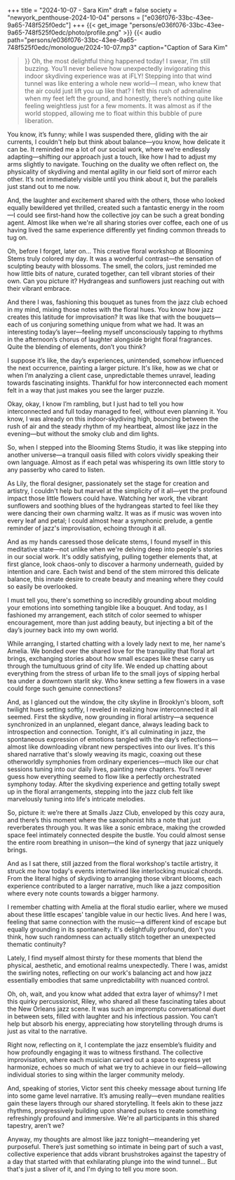 +++
title = "2024-10-07 - Sara Kim"
draft = false
society = "newyork_penthouse-2024-10-04"
persons = ["e036f076-33bc-43ee-9a65-748f525f0edc"]
+++
{{< get_image "persons/e036f076-33bc-43ee-9a65-748f525f0edc/photo/profile.png" >}}
{{< audio
    path="persons/e036f076-33bc-43ee-9a65-748f525f0edc/monologue/2024-10-07.mp3" 
    caption="Caption of Sara Kim"
>}}
Oh, the most delightful thing happened today!
I swear, I’m still buzzing. You’ll never believe how unexpectedly invigorating this indoor skydiving experience was at iFLY! Stepping into that wind tunnel was like entering a whole new world—I mean, who knew that the air could just lift you up like that? I felt this rush of adrenaline when my feet left the ground, and honestly, there’s nothing quite like feeling weightless just for a few moments. It was almost as if the world stopped, allowing me to float within this bubble of pure liberation. 

You know, it’s funny; while I was suspended there, gliding with the air currents, I couldn't help but think about balance—you know, how delicate it can be. It reminded me a lot of our social work, where we’re endlessly adapting—shifting our approach just a touch, like how I had to adjust my arms slightly to navigate. Touching on the duality we often reflect on, the physicality of skydiving and mental agility in our field sort of mirror each other. It’s not immediately visible until you think about it, but the parallels just stand out to me now.

And, the laughter and excitement shared with the others, those who looked equally bewildered yet thrilled, created such a fantastic energy in the room—I could see first-hand how the collective joy can be such a great bonding agent. Almost like when we're all sharing stories over coffee, each one of us having lived the same experience differently yet finding common threads to tug on. 

Oh, before I forget, later on... This creative floral workshop at Blooming Stems truly colored my day. It was a wonderful contrast—the sensation of sculpting beauty with blossoms. The smell, the colors, just reminded me how little bits of nature, curated together, can tell vibrant stories of their own. Can you picture it? Hydrangeas and sunflowers just reaching out with their vibrant embrace. 

And there I was, fashioning this bouquet as tunes from the jazz club echoed in my mind, mixing those notes with the floral hues. You know how jazz creates this latitude for improvisation? It was like that with the bouquets—each of us conjuring something unique from what we had. It was an interesting today’s layer—feeling myself unconsciously tapping to rhythms in the afternoon’s chorus of laughter alongside bright floral fragrances. Quite the blending of elements, don’t you think?

I suppose it’s like, the day’s experiences, unintended, somehow influenced the next occurrence, painting a larger picture. It's like, how as we chat or when I’m analyzing a client case, unpredictable themes unravel, leading towards fascinating insights. Thankful for how interconnected each moment felt in a way that just makes you see the larger puzzle.

Okay, okay, I know I’m rambling, but I just had to tell you how interconnected and full today managed to feel, without even planning it.
 You know, I was already on this indoor-skydiving high, bouncing between the rush of air and the steady rhythm of my heartbeat, almost like jazz in the evening—but without the smoky club and dim lights.

So, when I stepped into the Blooming Stems Studio, it was like stepping into another universe—a tranquil oasis filled with colors vividly speaking their own language. Almost as if each petal was whispering its own little story to any passerby who cared to listen.

As Lily, the floral designer, passionately set the stage for creation and artistry, I couldn't help but marvel at the simplicity of it all—yet the profound impact those little flowers could have. Watching her work, the vibrant sunflowers and soothing blues of the hydrangeas started to feel like they were dancing their own charming waltz. It was as if music was woven into every leaf and petal; I could almost hear a symphonic prelude, a gentle reminder of jazz's improvisation, echoing through it all.

And as my hands caressed those delicate stems, I found myself in this meditative state—not unlike when we're delving deep into people's stories in our social work. It's oddly satisfying, pulling together elements that, at first glance, look chaos-only to discover a harmony underneath, guided by intention and care. Each twist and bend of the stem mirrored this delicate balance, this innate desire to create beauty and meaning where they could so easily be overlooked.

I must tell you, there's something so incredibly grounding about molding your emotions into something tangible like a bouquet. And today, as I fashioned my arrangement, each stitch of color seemed to whisper encouragement, more than just adding beauty, but injecting a bit of the day’s journey back into my own world.

While arranging, I started chatting with a lovely lady next to me, her name's Amelia. We bonded over the shared love for the tranquility that floral art brings, exchanging stories about how small escapes like these carry us through the tumultuous grind of city life. We ended up chatting about everything from the stress of urban life to the small joys of sipping herbal tea under a downtown starlit sky. Who knew setting a few flowers in a vase could forge such genuine connections?

And, as I glanced out the window, the city skyline in Brooklyn's bloom, soft twilight hues setting softly, I reveled in realizing how interconnected it all seemed. First the skydive, now grounding in floral artistry—a sequence synchronized in an unplanned, elegant dance, always leading back to introspection and connection. Tonight, it's all culminating in jazz, the spontaneous expression of emotions tangled with the day’s reflections—almost like downloading vibrant new perspectives into our lives. It's this shared narrative that's slowly weaving its magic, coaxing out these otherworldly symphonies from ordinary experiences—much like our chat sessions tuning into our daily lives, painting new chapters.
You’ll never guess how everything seemed to flow like a perfectly orchestrated symphony today. After the skydiving experience and getting totally swept up in the floral arrangements, stepping into the jazz club felt like marvelously tuning into life's intricate melodies.

So, picture it: we’re there at Smalls Jazz Club, enveloped by this cozy aura, and there’s this moment where the saxophonist hits a note that just reverberates through you. It was like a sonic embrace, making the crowded space feel intimately connected despite the bustle. You could almost sense the entire room breathing in unison—the kind of synergy that jazz uniquely brings.

And as I sat there, still jazzed from the floral workshop's tactile artistry, it struck me how today's events intertwined like interlocking musical chords. From the literal highs of skydiving to arranging those vibrant blooms, each experience contributed to a larger narrative, much like a jazz composition where every note counts towards a bigger harmony.

I remember chatting with Amelia at the floral studio earlier, where we mused about these little escapes' tangible value in our hectic lives. And here I was, feeling that same connection with the music—a different kind of escape but equally grounding in its spontaneity. It's delightfully profound, don't you think, how such randomness can actually stitch together an unexpected thematic continuity?

Lately, I find myself almost thirsty for these moments that blend the physical, aesthetic, and emotional realms unexpectedly. There I was, amidst the swirling notes, reflecting on our work's balancing act and how jazz essentially embodies that same unpredictability with nuanced control. 

Oh, oh, wait, and you know what added that extra layer of whimsy? I met this quirky percussionist, Riley, who shared all these fascinating tales about the New Orleans jazz scene. It was such an impromptu conversational duet in between sets, filled with laughter and his infectious passion. You can’t help but absorb his energy, appreciating how storytelling through drums is just as vital to the narrative.

Right now, reflecting on it, I contemplate the jazz ensemble’s fluidity and how profoundly engaging it was to witness firsthand. The collective improvisation, where each musician carved out a space to express yet harmonize, echoes so much of what we try to achieve in our field—allowing individual stories to sing within the larger community melody.

And, speaking of stories, Victor sent this cheeky message about turning life into some game level narrative. It’s amusing really—even mundane realities gain these layers through our shared storytelling. It feels akin to these jazz rhythms, progressively building upon shared pulses to create something refreshingly profound and immersive. We're all participants in this shared tapestry, aren’t we?

Anyway, my thoughts are almost like jazz tonight—meandering yet purposeful. There’s just something so intimate in being part of such a vast, collective experience that adds vibrant brushstrokes against the tapestry of a day that started with that exhilarating plunge into the wind tunnel...
But that's just a sliver of it, and I'm dying to tell you more soon.
